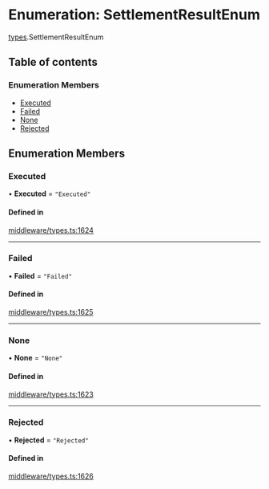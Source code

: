 # Enumeration: SettlementResultEnum

[types](../wiki/types).SettlementResultEnum

## Table of contents

### Enumeration Members

- [Executed](../wiki/types.SettlementResultEnum#executed)
- [Failed](../wiki/types.SettlementResultEnum#failed)
- [None](../wiki/types.SettlementResultEnum#none)
- [Rejected](../wiki/types.SettlementResultEnum#rejected)

## Enumeration Members

### Executed

• **Executed** = ``"Executed"``

#### Defined in

[middleware/types.ts:1624](https://github.com/PolymeshAssociation/polymesh-sdk/blob/3d14e829/src/middleware/types.ts#L1624)

___

### Failed

• **Failed** = ``"Failed"``

#### Defined in

[middleware/types.ts:1625](https://github.com/PolymeshAssociation/polymesh-sdk/blob/3d14e829/src/middleware/types.ts#L1625)

___

### None

• **None** = ``"None"``

#### Defined in

[middleware/types.ts:1623](https://github.com/PolymeshAssociation/polymesh-sdk/blob/3d14e829/src/middleware/types.ts#L1623)

___

### Rejected

• **Rejected** = ``"Rejected"``

#### Defined in

[middleware/types.ts:1626](https://github.com/PolymeshAssociation/polymesh-sdk/blob/3d14e829/src/middleware/types.ts#L1626)
